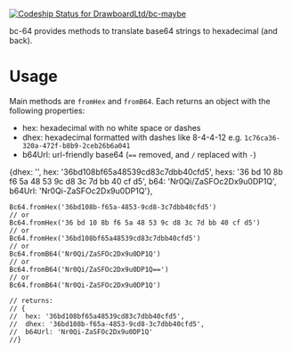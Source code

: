 [ ![Codeship Status for DrawboardLtd/bc-maybe](https://codeship.com/projects/e9cd5800-91a6-0133-050f-4e9fb4b2d645/status?branch=master)](https://codeship.com/projects/124648)

bc-64 provides methods to translate base64 strings to hexadecimal (and back).

# Usage

Main methods are `fromHex` and `fromB64`. Each returns an object with the following properties:

* hex: hexadecimal with no white space or dashes
* dhex: hexadecimal formatted with dashes like 8-4-4-12 e.g. `1c76ca36-320a-472f-b8b9-2ceb26b6a041`
* b64Url: url-friendly base64 (`==` removed, and `/` replaced with `-`)


{dhex: '', hex: '36bd108bf65a48539cd83c7dbb40cfd5', hexs: '36 bd 10 8b f6 5a 48 53 9c d8 3c 7d bb 40 cf d5', b64: 'Nr0Qi/ZaSFOc2Dx9u0DP1Q', b64Url: 'Nr0Qi-ZaSFOc2Dx9u0DP1Q'},

```
Bc64.fromHex('36bd108b-f65a-4853-9cd8-3c7dbb40cfd5')
// or
Bc64.fromHex('36 bd 10 8b f6 5a 48 53 9c d8 3c 7d bb 40 cf d5')
// or
Bc64.fromHex('36bd108bf65a48539cd83c7dbb40cfd5')
// or
Bc64.fromB64('Nr0Qi/ZaSFOc2Dx9u0DP1Q')
// or
Bc64.fromB64('Nr0Qi/ZaSFOc2Dx9u0DP1Q==')
// or
Bc64.fromB64('Nr0Qi-ZaSFOc2Dx9u0DP1Q')

// returns:
// {
//  hex: '36bd108bf65a48539cd83c7dbb40cfd5',
//  dhex: '36bd108b-f65a-4853-9cd8-3c7dbb40cfd5',
//  b64Url: 'Nr0Qi-ZaSFOc2Dx9u0DP1Q'
//}
```

